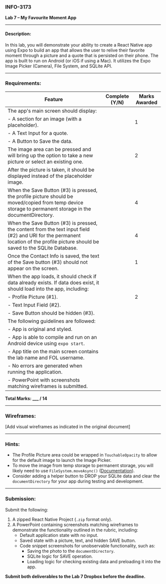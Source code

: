 ### INFO-3173  
**Lab 7 – My Favourite Moment App**  

---

#### Description:  
In this lab, you will demonstrate your ability to create a React Native app using Expo to build an app that allows the user to relive their favorite moment through a picture and a quote that is persisted on their phone. The app is built to run on Android (or iOS if using a Mac). It utilizes the Expo Image Picker (Camera), File System, and SQLite API.  

---

### Requirements:

| **Feature**                                                                                                           | **Complete (Y/N)** | **Marks Awarded** |
|-----------------------------------------------------------------------------------------------------------------------|---------------------|-------------------|
| The app's main screen should display:                                                                                 |                     |                   |
| - A section for an image (with a placeholder).                                                                        |                     | 1                 |
| - A Text Input for a quote.                                                                                           |                     |                   |
| - A Button to Save the data.                                                                                          |                     |                   |
| The image area can be pressed and will bring up the option to take a new picture or select an existing one.           |                     | 2                 |
| After the picture is taken, it should be displayed instead of the placeholder image.                                  |                     |                   |
| When the Save Button (#3) is pressed, the profile picture should be moved/copied from temp device storage to permanent storage in the documentDirectory. |                     | 4                 |
| When the Save Button (#3) is pressed, the content from the text input field (#2) and URI for the permanent location of the profile picture should be saved to the SQLite Database. |                     | 4                 |
| Once the Contact Info is saved, the text of the Save button (#3) should not appear on the screen.                     |                     | 1                 |
| When the app loads, it should check if data already exists. If data does exist, it should load into the app, including: |                     |                   |
| - Profile Picture (#1).                                                                                               |                     | 2                 |
| - Text Input Field (#2).                                                                                              |                     |                   |
| - Save Button should be hidden (#3).                                                                                  |                     |                   |
| The following guidelines are followed:                                                                                |                     |                   |
| - App is original and styled.                                                                                         |                     |                   |
| - App is able to compile and run on an Android device using `expo start`.                                             |                     |                   |
| - App title on the main screen contains the lab name and FOL username.                                                |                     |                   |
| - No errors are generated when running the application.                                                               |                     |                   |
| - PowerPoint with screenshots matching wireframes is submitted.                                                       |                     |                   |

**Total Marks: ___ / 14**  

---

### Wireframes:  

[Add visual wireframes as indicated in the original document]  

---

### Hints:
- The Profile Picture area could be wrapped in `TouchableOpacity` to allow for the default image to launch the Image Picker.  
- To move the image from temp storage to permanent storage, you will likely need to use `FileSystem.moveAsync()` ([Documentation](https://docs.expo.dev/versions/latest/sdk/filesystem/#filesystemmoveasyncoptions)).  
- Consider adding a helper button to DROP your SQLite data and clear the `documentDirectory` for your app during testing and development.  

---

### Submission:  
Submit the following:  
1. A zipped React Native Project (`.zip` format only).  
2. A PowerPoint containing screenshots matching wireframes to demonstrate the functionality outlined in the rubric, including:  
   - Default application state with no input.  
   - Saved state with a picture, text, and hidden SAVE button.  
   - Code snippet screenshots for unobservable functionality, such as:  
     - Saving the photo to the `documentDirectory`.  
     - SQLite logic for SAVE operation.  
     - Loading logic for checking existing data and preloading it into the app.  

**Submit both deliverables to the Lab 7 Dropbox before the deadline.**
